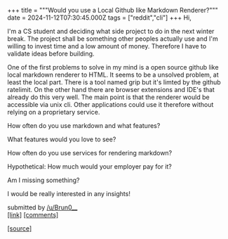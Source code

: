 +++
title = """Would you use a Local Github like Markdown Renderer?"""
date = 2024-11-12T07:30:45.000Z
tags = ["reddit","cli"]
+++
Hi,

I'm a CS student and deciding what side project to do in the next winter break. The project shall be something other peoples actually use and I'm willing to invest time and a low amount of money. Therefore I have to validate ideas before building.

One of the first problems to solve in my mind is a open source github like local markdown renderer to HTML. It seems to be a unsolved problem, at least the local part. There is a tool named grip but it's limted by the github ratelimit. On the other hand there are browser extensions and IDE's that already do this very well. The main point is that the renderer would be accessible via unix cli. Other applications could use it therefore without relying on a proprietary service.

How often do you use markdown and what features?

What features would you love to see?

How often do you use services for rendering markdown?

Hypothetical: How much would your employer pay for it?

Am I missing something?

I would be really interested in any insights!

submitted by [/u/Brun0\_\_](https://www.reddit.com/user/Brun0__)  
[\[link\]](https://www.reddit.com/r/commandline/comments/1gpfevv/would_you_use_a_local_github_like_markdown/) [\[comments\]](https://www.reddit.com/r/commandline/comments/1gpfevv/would_you_use_a_local_github_like_markdown/)

[[source]](https://www.reddit.com/r/commandline/comments/1gpfevv/would_you_use_a_local_github_like_markdown/)
